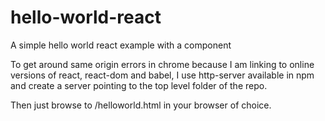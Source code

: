 # hello-world-react
A simple hello world react example with a component

To get around same origin errors in chrome because I am linking to online versions of react, react-dom and babel, I use http-server available in npm and create a server pointing to the top level folder of the repo.

Then just browse to <servername>/helloworld.html in your browser of choice.
